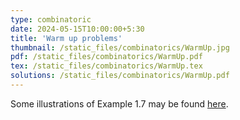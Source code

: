 ```yaml
---
type: combinatoric
date: 2024-05-15T10:00:00+5:30
title: 'Warm up problems'
thumbnail: /static_files/combinatorics/WarmUp.jpg
pdf: /static_files/combinatorics/WarmUp.pdf
tex: /static_files/combinatorics/WarmUp.tex
solutions: /static_files/combinatorics/WarmUp.pdf
---
```


Some illustrations of Example 1.7 may be found [here](/static_files/combinatorics/WarmUpCircum.pdf).
